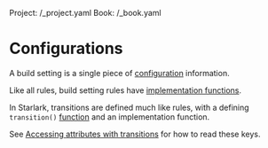 Project: /_project.yaml
Book: /_book.yaml

# Configurations

A build setting is a single piece of [configuration](/rules/rules#configurations) information.

Like all rules, build setting rules have [implementation functions](https://bazel.build/rules/rules#implementation-function).

In Starlark, transitions are defined much like rules, with a defining
`transition()` [function](lib/transition#transition) and an implementation function.

See [Accessing attributes with transitions](#accessing-attributes-with-transitions)
for how to read these keys.
